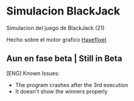 # Simulacion BlackJack

Simulacion del juego de BlackJack (21)

Hecho sobre el motor grafico [Haxeflixel](https://haxeflixel.com/)

## Aun en fase beta | Still in Beta

[ENG]
Known Issues:

- The program crashes after the 3rd execution
- It doesn't show the winners properly
